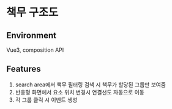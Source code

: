 # 책무 구조도

## Environment
Vue3, composition API

## Features
1. search area에서 책무 필터링 검색 시 책무가 할당된 그룹만 보여줌
2. 반응형 화면에서 요소 위치 변경시 연결선도 자동으로 이동
3. 각 그룹 클릭 시 이벤트 생성
